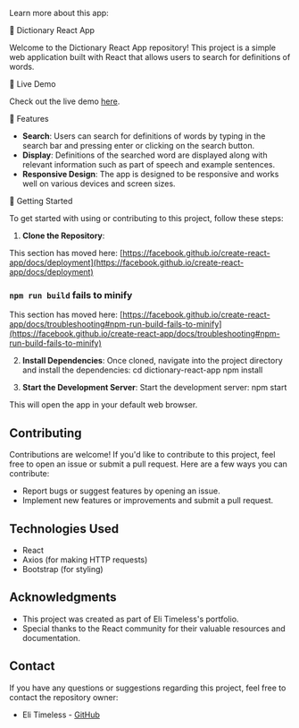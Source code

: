 Learn more about this app: 

📖 Dictionary React App

Welcome to the Dictionary React App repository! This project is a simple web application built with React that allows users to search for definitions of words.

📖 Live Demo

Check out the live demo [here](https://dictionary-eli-react-app.netlify.app/).

📖 Features

- **Search**: Users can search for definitions of words by typing in the search bar and pressing enter or clicking on the search button.
- **Display**: Definitions of the searched word are displayed along with relevant information such as part of speech and example sentences.
- **Responsive Design**: The app is designed to be responsive and works well on various devices and screen sizes.

📖 Getting Started

To get started with using or contributing to this project, follow these steps:

1. **Clone the Repository**: 

This section has moved here: [https://facebook.github.io/create-react-app/docs/deployment](https://facebook.github.io/create-react-app/docs/deployment)

### `npm run build` fails to minify

This section has moved here: [https://facebook.github.io/create-react-app/docs/troubleshooting#npm-run-build-fails-to-minify](https://facebook.github.io/create-react-app/docs/troubleshooting#npm-run-build-fails-to-minify)

2. **Install Dependencies**: 
Once cloned, navigate into the project directory and install the dependencies:
cd dictionary-react-app
npm install

4. **Start the Development Server**: 
Start the development server:
npm start

This will open the app in your default web browser.

## Contributing

Contributions are welcome! If you'd like to contribute to this project, feel free to open an issue or submit a pull request. Here are a few ways you can contribute:
- Report bugs or suggest features by opening an issue.
- Implement new features or improvements and submit a pull request.

## Technologies Used

- React
- Axios (for making HTTP requests)
- Bootstrap (for styling)

## Acknowledgments

- This project was created as part of Eli Timeless's portfolio.
- Special thanks to the React community for their valuable resources and documentation.

## Contact

If you have any questions or suggestions regarding this project, feel free to contact the repository owner:
- Eli Timeless - [GitHub](https://github.com/EliTimeless)

